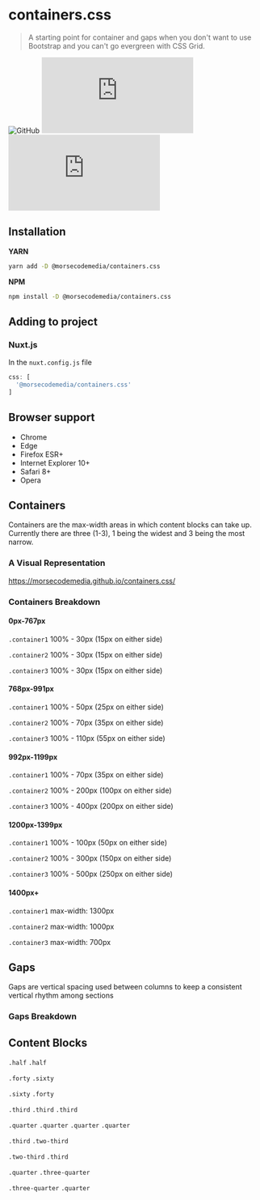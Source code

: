 # containers.css

> A starting point for container and gaps when you don't want to use Bootstrap and you can't go evergreen with CSS Grid.

![GitHub](https://img.shields.io/github/license/morsecodemedia/containers.css.svg?color=green&label=license)
![NPM](https://img.shields.io/npm/v/@morsecodemedia/containers.css)
![npm](https://img.shields.io/npm/dt/@morsecodemedia/containers.css)

## Installation
**YARN**
```sh
yarn add -D @morsecodemedia/containers.css
```

**NPM**
```sh
npm install -D @morsecodemedia/containers.css
```

## Adding to project
### Nuxt.js
In the `nuxt.config.js` file
```js
css: [
  '@morsecodemedia/containers.css'
]
```

## Browser support
* Chrome
* Edge
* Firefox ESR+
* Internet Explorer 10+
* Safari 8+
* Opera

## Containers
Containers are the max-width areas in which content blocks can take up. Currently there are three (1-3), 1 being the widest and 3 being the most narrow.
### A Visual Representation
https://morsecodemedia.github.io/containers.css/

### Containers Breakdown

#### 0px-767px
`.container1` 100% - 30px (15px on either side)

`.container2` 100% - 30px (15px on either side)

`.container3` 100% - 30px (15px on either side)

#### 768px-991px
`.container1` 100% - 50px (25px on either side)

`.container2` 100% - 70px (35px on either side)

`.container3` 100% - 110px (55px on either side)

#### 992px-1199px
`.container1` 100% - 70px (35px on either side)

`.container2` 100% - 200px (100px on either side)

`.container3` 100% - 400px (200px on either side)

#### 1200px-1399px
`.container1` 100% - 100px (50px on either side)

`.container2` 100% - 300px (150px on either side)

`.container3` 100% - 500px (250px on either side)

#### 1400px+
`.container1` max-width: 1300px

`.container2` max-width: 1000px

`.container3` max-width: 700px

## Gaps
Gaps are vertical spacing used between columns to keep a consistent vertical rhythm among sections

### Gaps Breakdown

## Content Blocks
`.half` `.half`

`.forty` `.sixty`

`.sixty` `.forty`

`.third` `.third` `.third`

`.quarter` `.quarter` `.quarter` `.quarter`

`.third` `.two-third`

`.two-third` `.third`

`.quarter` `.three-quarter`

`.three-quarter` `.quarter`
